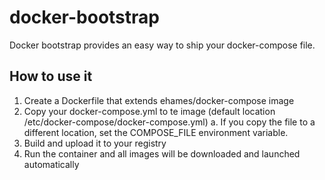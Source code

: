 # docker-bootstrap

Docker bootstrap provides an easy way to ship your docker-compose file.

## How to use it

1. Create a Dockerfile that extends ehames/docker-compose image
1. Copy your docker-compose.yml to te image (default location /etc/docker-compose/docker-compose.yml)
    a. If you copy the file to a different location, set the COMPOSE_FILE environment variable.
1. Build and upload it to your registry
1. Run the container and all images will be downloaded and launched automatically
